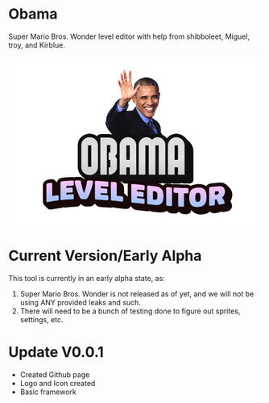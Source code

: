 # Obama
Super Mario Bros. Wonder level editor with help from shibboleet, Miguel, troy, and Kirblue. 

![Logo for Obama](https://github.com/kirbluemodding/Obama/blob/main/Untitled-1.png?raw=true)

# Current Version/Early Alpha
This tool is currently in an early alpha state, as:
1. Super Mario Bros. Wonder is not released as of yet, and we will not be using ANY provided leaks and such.
2. There will need to be a bunch of testing done to figure out sprites, settings, etc.

# Update V0.0.1
- Created Github page
- Logo and Icon created
- Basic framework
